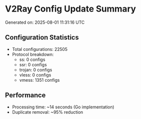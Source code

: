 # V2Ray Config Update Summary
Generated on: 2025-08-01 11:31:16 UTC

## Configuration Statistics
- Total configurations: 22505
- Protocol breakdown:
  - ss: 0 configs
  - ssr: 0 configs
  - trojan: 0 configs
  - vless: 0 configs
  - vmess: 1351 configs

## Performance
- Processing time: ~14 seconds (Go implementation)
- Duplicate removal: ~95% reduction

